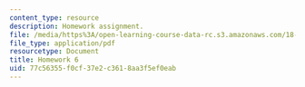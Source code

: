 ```yaml
---
content_type: resource
description: Homework assignment.
file: /media/https%3A/open-learning-course-data-rc.s3.amazonaws.com/18-950-differential-geometry-fall-2008/77c56355f0cf37e2c3618aa3f5ef0eab_homework6.pdf
file_type: application/pdf
resourcetype: Document
title: Homework 6
uid: 77c56355-f0cf-37e2-c361-8aa3f5ef0eab
---
```


